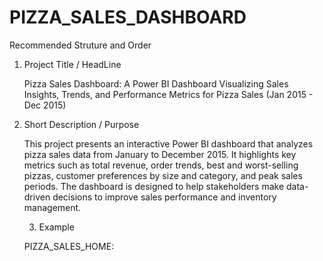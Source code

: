 # PIZZA_SALES_DASHBOARD
Recommended Struture and Order
1. Project Title / HeadLine
   
   Pizza Sales Dashboard: A Power BI Dashboard Visualizing Sales Insights, Trends, and Performance Metrics for Pizza Sales (Jan 2015 - Dec 2015)

2. Short Description / Purpose

   This project presents an interactive Power BI dashboard that analyzes pizza sales data from January to December 2015. It highlights key metrics such as total revenue, order trends, best and worst-selling pizzas, customer preferences by size and category, and peak sales periods. The dashboard is designed to help stakeholders make data-driven decisions to improve sales performance and inventory management.

   3. Example

   PIZZA_SALES_HOME: 
